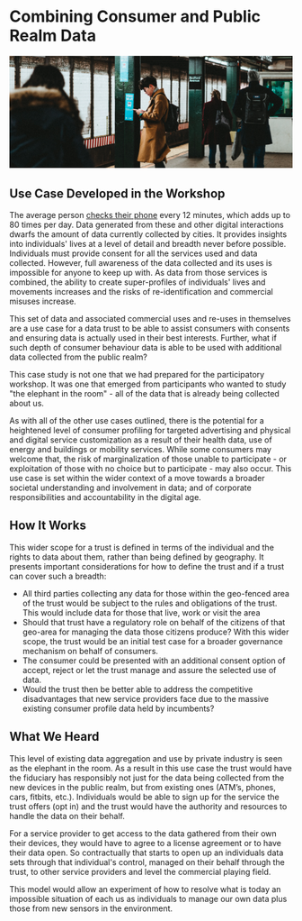 # Combining Consumer and Public Realm Data

![Photo by Joshua Newton on Unsplash](../.gitbook/assets/image%20%281%29.png)

## Use Case Developed in the Workshop 

The average person [checks their phone](https://nypost.com/2017/11/08/americans-check-their-phones-80-times-a-day-study/) every 12 minutes, which adds up to 80 times per day. Data generated from these and other digital interactions dwarfs the amount of data currently collected by cities. It provides insights into individuals' lives at a level of detail and breadth never before possible. Individuals must provide consent for all the services used and data collected. However, full awareness of the data collected and its uses is impossible for anyone to keep up with. As data from those services is combined, the ability to create super-profiles of individuals' lives and movements increases and the risks of re-identification and commercial misuses increase. 

This set of data and associated commercial uses and re-uses in themselves are a use case for a data trust to be able to assist consumers with consents and ensuring data is actually used in their best interests. Further, what if such depth of consumer behaviour data is able to be used with additional data collected from the public realm? 

This case study is not one that we had prepared for the participatory workshop. It was one that emerged from  participants who wanted to study "the elephant in the room" - all of the data that is already being collected about us.

As with all of the other use cases outlined, there is the potential for a heightened level of consumer profiling for targeted advertising and physical and digital service customization as a result of their health data, use of energy and buildings or mobility services. While some consumers may welcome that, the risk of marginalization of those unable to participate - or exploitation of those with no choice but to participate - may also occur. This use case is set within the wider context of a move towards a broader societal understanding and involvement in data; and of corporate responsibilities and accountability in the digital age.

## How It Works

This wider scope for a trust is defined in terms of the individual and the rights to data about them, rather than being defined by geography. It presents important considerations for how to define the trust and if a trust can cover such a breadth: 

* All third parties collecting any data for those within the geo-fenced area of the trust would be subject to the rules and obligations of the trust. This would include data for those that live, work or visit the area 
* Should that trust have a regulatory role on behalf of the citizens of that geo-area for managing the data those citizens produce? With this wider scope, the trust would be an initial test case for a broader governance mechanism on behalf of consumers.
* The consumer could be presented with an additional consent option of accept, reject or let the trust manage and assure the selected use of data. 
* Would the trust then be better able to address the competitive disadvantages that new service providers face due to the massive existing consumer profile data held by incumbents?

## What We Heard 

This level of existing data aggregation and use by private industry is seen as the elephant in the room. As a result in this use case the trust would have the fiduciary has responsibly not just for the data being collected from the new devices in the public realm, but from existing ones \(ATM’s, phones, cars, fitbits, etc.\). Individuals would be able to sign up for the service the trust offers \(opt in\) and the trust would have the authority and resources to handle the data on their behalf. 

For a service provider to get access to the data gathered from their own their devices, they would have to agree to a license agreement or to have their data open. So contractually that starts to open up an individuals data sets through that individual's control, managed on their behalf through the trust, to other service providers and level the commercial playing field. 

This model would allow an experiment of how to resolve what is today an impossible situation of each us as individuals to manage our own data plus those from new sensors in the environment.  



